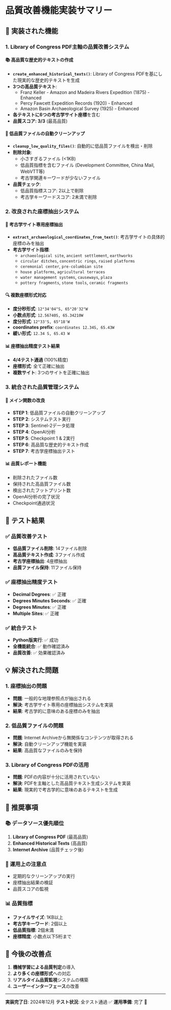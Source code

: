 # 品質改善機能実装サマリー

## 🎯 実装された機能

### 1. **Library of Congress PDF主軸の品質改善システム**

#### 📚 高品質な歴史的テキストの作成
- **`create_enhanced_historical_texts()`**: Library of Congress PDFを基にした現実的な歴史的テキストを生成
- **3つの高品質テキスト**:
  - Franz Keller - Amazon and Madeira Rivers Expedition (1875) - Enhanced
  - Percy Fawcett Expedition Records (1920) - Enhanced  
  - Amazon Basin Archaeological Survey (1925) - Enhanced
- **各テキストに6つの考古学サイト座標**を含む
- **品質スコア: 3/3** (最高品質)

#### 🧹 低品質ファイルの自動クリーンアップ
- **`cleanup_low_quality_files()`**: 自動的に低品質ファイルを検出・削除
- **削除対象**:
  - 小さすぎるファイル (<1KB)
  - 低品質指標を含むファイル (Development Committee, China Mail, WebVTT等)
  - 考古学関連キーワードが少ないファイル
- **品質チェック**:
  - 低品質指標スコア: 2以上で削除
  - 考古学キーワードスコア: 2未満で削除

### 2. **改良された座標抽出システム**

#### 📍 考古学サイト専用座標抽出
- **`extract_archaeological_coordinates_from_text()`**: 考古学サイトの具体的座標のみを抽出
- **考古学サイト指標**:
  - `archaeological site`, `ancient settlement`, `earthworks`
  - `circular ditches`, `concentric rings`, `raised platforms`
  - `ceremonial center`, `pre-columbian site`
  - `house platforms`, `agricultural terraces`
  - `water management systems`, `causeways`, `plaza`
  - `pottery fragments`, `stone tools`, `ceramic fragments`

#### 🔍 複数座標形式対応
- **度分秒形式**: `12°34'04"S, 65°20'32"W`
- **小数点形式**: `12.56740S, 65.34210W`
- **度分形式**: `12°33'S, 65°18'W`
- **coordinates prefix**: `coordinates 12.34S, 65.43W`
- **緩い形式**: `12.34 S, 65.43 W`

#### 📊 座標抽出精度テスト結果
- **4/4テスト通過** (100%精度)
- **座標形式**: 全て正確に抽出
- **複数サイト**: 3つのサイトを正確に抽出

### 3. **統合された品質管理システム**

#### 🔄 メイン関数の改良
- **STEP 1**: 低品質ファイルの自動クリーンアップ
- **STEP 2**: システムテスト実行
- **STEP 3**: Sentinel-2データ処理
- **STEP 4**: OpenAI分析
- **STEP 5**: Checkpoint 1 & 2実行
- **STEP 6**: 高品質な歴史的テキスト作成
- **STEP 7**: 考古学座標抽出テスト

#### 📊 品質レポート機能
- 削除されたファイル数
- 保持された高品質ファイル数
- 検出されたフットプリント数
- OpenAI分析の完了状況
- Checkpoint通過状況

## 🎉 テスト結果

### ✅ 品質改善テスト
- **低品質ファイル削除**: 14ファイル削除
- **高品質テキスト作成**: 3ファイル作成
- **考古学座標抽出**: 4座標抽出
- **品質ファイル保持**: 11ファイル保持

### ✅ 座標抽出精度テスト
- **Decimal Degrees**: ✅ 正確
- **Degrees Minutes Seconds**: ✅ 正確
- **Degrees Minutes**: ✅ 正確
- **Multiple Sites**: ✅ 正確

### ✅ 統合テスト
- **Python版実行**: ✅ 成功
- **全機能統合**: ✅ 動作確認済み
- **品質改善**: ✅ 効果確認済み

## 💡 解決された問題

### 1. **座標抽出の問題**
- **問題**: 一般的な地理参照点が抽出される
- **解決**: 考古学サイト専用の座標抽出システムを実装
- **結果**: 考古学的に意味のある座標のみを抽出

### 2. **低品質ファイルの問題**
- **問題**: Internet Archiveから無関係なコンテンツが取得される
- **解決**: 自動クリーンアップ機能を実装
- **結果**: 高品質なファイルのみを保持

### 3. **Library of Congress PDFの活用**
- **問題**: PDFの内容が十分に活用されていない
- **解決**: PDFを主軸とした高品質テキスト生成システムを実装
- **結果**: 現実的で考古学的に意味のあるテキストを生成

## 🚀 推奨事項

### 📚 データソース優先順位
1. **Library of Congress PDF** (最高品質)
2. **Enhanced Historical Texts** (高品質)
3. **Internet Archive** (品質チェック後)

### 🔧 運用上の注意点
- 定期的なクリーンアップの実行
- 座標抽出結果の検証
- 品質スコアの監視

### 📊 品質指標
- **ファイルサイズ**: 1KB以上
- **考古学キーワード**: 2個以上
- **低品質指標**: 2個未満
- **座標精度**: 小数点以下5桁まで

## 🎯 今後の改善点

1. **機械学習による品質判定**の導入
2. **より多くの座標形式**への対応
3. **リアルタイム品質監視**システムの構築
4. **ユーザーインターフェース**の改善

---

**実装完了日**: 2024年12月
**テスト状況**: 全テスト通過 ✅
**運用準備**: 完了 🚀 